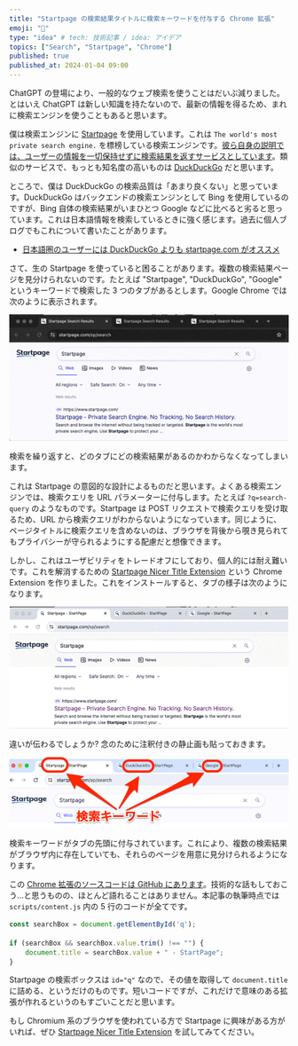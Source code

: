 ```yaml
---
title: "Startpage の検索結果タイトルに検索キーワードを付与する Chrome 拡張"
emoji: "🔎"
type: "idea" # tech: 技術記事 / idea: アイデア
topics: ["Search", "Startpage", "Chrome"]
published: true
published_at: 2024-01-04 09:00
---
```


ChatGPT の登場により、一般的なウェブ検索を使うことはだいぶ減りました。とはいえ ChatGPT は新しい知識を持たないので、最新の情報を得るため、まれに検索エンジンを使うこともあると思います。

僕は検索エンジンに [Startpage](https://www.startpage.com/) を使用しています。これは `The world's most private search engine.` を標榜している検索エンジンです。[彼ら自身の説明では、ユーザーの情報を一切保持せずに検索結果を返すサービスとしています](https://www.startpage.com/en/how-startpage-works/)。類似のサービスで、もっとも知名度の高いものは [DuckDuckGo](https://duckduckgo.com/) だと思います。

ところで、僕は DuckDuckGo の検索品質は「あまり良くない」と思っています。DuckDuckGo はバックエンドの検索エンジンとして Bing を使用しているのですが、Bing 自体の検索結果がいまひとつ Google などに比べると劣ると思っています。これは日本語情報を検索しているときに強く感じます。過去に個人ブログでもこれについて書いたことがあります。

* [日本語圏のユーザーには DuckDuckGo よりも startpage.com がオススメ](https://mahata.gitlab.io/post/2019-12-05-startpage/)

さて、生の Startpage を使っていると困ることがあります。複数の検索結果ページを見分けられないのです。たとえば "Startpage", "DuckDuckGo", "Google" というキーワードで検索した 3 つのタブがあるとします。Google Chrome では次のように表示されます。

![Chrome 拡張なし](/images/startpage-chrome-extension/without-extension-compressed.gif)

検索を繰り返すと、どのタブにどの検索結果があるのかわからなくなってしまいます。

これは Startpage の意図的な設計によるものだと思います。よくある検索エンジンでは、検索クエリを URL パラメーターに付与します。たとえば `?q=search-query` のようなものです。Startpage は POST リクエストで検索クエリを受け取るため、URL から検索クエリがわからないようになっています。同じように、ページタイトルに検索クエリを含めないのは、ブラウザを背後から覗き見られてもプライバシーが守られるようにする配慮だと想像できます。

しかし、これはユーザビリティをトレードオフにしており、個人的には耐え難いです。これを解消するための [Startpage Nicer Title Extension](https://chromewebstore.google.com/u/1/detail/startpage-nicer-title-ext/bnmehmalocfmlifckddiolikhcdkaifa) という Chrome Extension を作りました。これをインストールすると、タブの様子は次のようになります。

![Chrome 拡張あり](/images/startpage-chrome-extension/with-extension-compressed.gif)

違いが伝わるでしょうか? 念のために注釈付きの静止画も貼っておきます。

![タイトル](/images/startpage-chrome-extension/annotation.png)

検索キーワードがタブの先頭に付与されています。これにより、複数の検索結果がブラウザ内に存在していても、それらのページを用意に見分けられるようになります。

この [Chrome 拡張のソースコードは GitHub にあります](https://github.com/mahata/startpage-chrome-extension)。技術的な話もしておこう...と思うものの、ほとんど語れることはありません。本記事の執筆時点では `scripts/content.js` 内の 5 行のコードが全てです。

```javascript
const searchBox = document.getElementById('q');

if (searchBox && searchBox.value.trim() !== "") {
    document.title = searchBox.value + " - StartPage";
}
```

Startpage の検索ボックスは `id="q"` なので、その値を取得して `document.title` に詰める、というだけのものです。短いコードですが、これだけで意味のある拡張が作れるというのもすごいことだと思います。

もし Chromium 系のブラウザを使われている方で Startpage に興味がある方がいれば、ぜひ [Startpage Nicer Title Extension](https://chromewebstore.google.com/u/1/detail/startpage-nicer-title-ext/bnmehmalocfmlifckddiolikhcdkaifa) を試してみてください。
